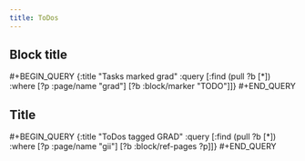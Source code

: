 ```yaml
---
title: ToDos
---
```


## Block title
#+BEGIN_QUERY
{:title "Tasks marked grad"
 :query [:find (pull ?b [*])
         :where
         [?p :page/name "grad"]
         [?b :block/marker "TODO"]]}
#+END_QUERY
## Title
#+BEGIN_QUERY
{:title "ToDos tagged GRAD"
 :query [:find (pull ?b [*])
         :where
         [?p :page/name "gii"]
         [?b :block/ref-pages ?p]]}
#+END_QUERY
